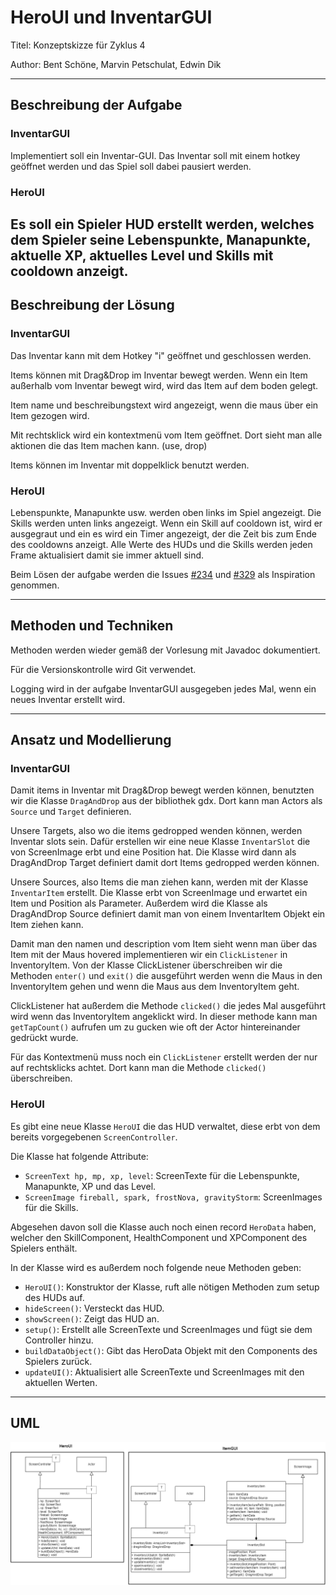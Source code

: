 # HeroUI und InventarGUI
Titel: Konzeptskizze für Zyklus 4

Author: Bent Schöne, Marvin Petschulat, Edwin Dik

---
## Beschreibung der Aufgabe
### InventarGUI
Implementiert soll ein Inventar-GUI. Das Inventar soll mit einem hotkey geöffnet werden und das Spiel soll dabei pausiert werden.

### HeroUI
Es soll ein Spieler HUD erstellt werden, welches dem Spieler seine Lebenspunkte, Manapunkte,
aktuelle XP, aktuelles Level und Skills mit cooldown anzeigt.
---

## Beschreibung der Lösung
### InventarGUI
Das Inventar kann mit dem Hotkey "i" geöffnet und geschlossen werden.

Items können mit Drag&Drop im Inventar bewegt werden. Wenn ein Item außerhalb vom Inventar bewegt wird, wird das Item auf dem boden gelegt.

Item name und beschreibungstext wird angezeigt, wenn die maus über ein Item gezogen wird.

Mit rechtsklick wird ein kontextmenü vom Item geöffnet. Dort sieht man alle aktionen die das Item machen kann. (use, drop)

Items können im Inventar mit doppelklick benutzt werden.

### HeroUI
Lebenspunkte, Manapunkte usw. werden oben links im Spiel angezeigt. Die Skills
werden unten links angezeigt. Wenn ein Skill auf cooldown ist, wird er ausgegraut und ein
es wird ein Timer angezeigt, der die Zeit bis zum Ende des cooldowns anzeigt. Alle
Werte des HUDs und die Skills werden jeden Frame aktualisiert damit sie immer
aktuell sind.

Beim Lösen der aufgabe werden die Issues [#234](https://github.com/Programmiermethoden/Dungeon/issues/234) und [#329](https://github.com/Programmiermethoden/Dungeon/issues/329) als Inspiration genommen.

---

## Methoden und Techniken

Methoden werden wieder gemäß der Vorlesung mit Javadoc dokumentiert.

Für die Versionskontrolle wird Git verwendet.

Logging wird in der aufgabe InventarGUI ausgegeben jedes Mal, wenn ein neues Inventar erstellt wird.

---

## Ansatz und Modellierung

### InventarGUI

Damit items in Inventar mit Drag&Drop bewegt werden können, benutzten wir die Klasse
``DragAndDrop`` aus der bibliothek gdx. Dort kann man Actors als ``Source`` und ``Target`` definieren.

Unsere Targets, also wo die items gedropped wenden können, werden Inventar slots sein. Dafür erstellen wir
eine neue Klasse ``InventarSlot`` die von ScreenImage erbt und eine Position hat. Die Klasse wird dann als
DragAndDrop Target definiert damit dort Items gedropped werden können.

Unsere Sources, also Items die man ziehen kann, werden mit der Klasse ``InventarItem`` erstellt. Die Klasse
erbt von ScreenImage und erwartet ein Item und Position als Parameter. Außerdem wird die Klasse als DragAndDrop
Source definiert damit man von einem InventarItem Objekt ein Item ziehen kann.

Damit man den namen und description vom Item sieht wenn man über das Item mit der Maus hovered
implementieren wir ein ``ClickListener`` in InventoryItem. Von der Klasse ClickListener überschreiben wir
die Methoden ``enter()`` und ``exit()`` die ausgeführt werden wenn die Maus in den InventoryItem gehen und wenn
die Maus aus dem InventoryItem geht.

ClickListener hat außerdem die Methode ``clicked()`` die jedes Mal ausgeführt wird wenn das InventoryItem angeklickt wird.
In dieser methode kann man ``getTapCount()`` aufrufen um zu gucken wie oft der Actor hintereinander gedrückt wurde.

Für das Kontextmenü muss noch ein ``ClickListener`` erstellt werden der nur auf rechtsklicks achtet.
Dort kann man die Methode ``clicked()`` überschreiben.

### HeroUI
Es gibt eine neue Klasse ``HeroUI`` die das HUD verwaltet, diese erbt von
dem bereits vorgegebenen ``ScreenController``.

Die Klasse hat folgende Attribute:

- ``ScreenText hp, mp, xp, level``: ScreenTexte für die Lebenspunkte, Manapunkte, XP und das Level.
- ``ScreenImage fireball, spark, frostNova, gravityStorm``: ScreenImages für die Skills.

Abgesehen davon soll die Klasse auch noch einen record ``HeroData`` haben, welcher den
SkillComponent, HealthComponent und XPComponent des Spielers enthält.

In der Klasse wird es außerdem noch folgende
neue Methoden geben:

- ``HeroUI()``: Konstruktor der Klasse, ruft alle nötigen Methoden zum setup des
  HUDs auf.
- ``hideScreen()``: Versteckt das HUD.
- ``showScreen()``: Zeigt das HUD an.
- ``setup()``: Erstellt alle ScreenTexte und ScreenImages und fügt sie dem Controller
  hinzu.
- ``buildDataObject()``: Gibt das HeroData Objekt mit den Components des Spielers zurück.
- ``updateUI()``: Aktualisiert alle ScreenTexte und ScreenImages mit den aktuellen Werten.

---

## UML

![Inventar UML](InventoryGUI_HeroUI.png)
